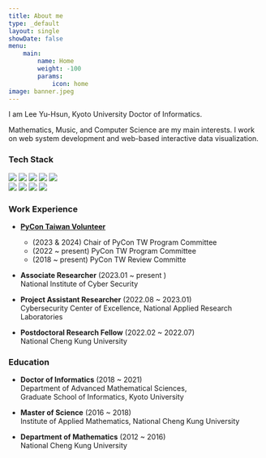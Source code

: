 ```yaml
---
title: About me
type: _default
layout: single
showDate: false
menu:
    main:
        name: Home
        weight: -100
        params:
            icon: home
image: banner.jpeg
---
```


I am Lee Yu-Hsun, Kyoto University Doctor of Informatics.

Mathematics, Music, and Computer Science are my main interests. I work on web system development and web-based interactive data visualization.

### Tech Stack

![](https://img.shields.io/badge/-Python-05122A?style=flat&logo=python) 
![](https://img.shields.io/badge/-JavaScript-05122A?style=flat&logo=javascript) 
![](https://img.shields.io/badge/-Node.js-05122A?style=flat&logo=node.js)
![](https://img.shields.io/badge/-C-05122A?style=flat&logo=C) 
![](https://img.shields.io/badge/-C++-05122A?style=flat&logo=C%2B%2B)  
![](https://img.shields.io/badge/-MySQL-05122A?style=flat&logo=mysql)
![](https://img.shields.io/badge/-Django-05122A?style=flat&logo=django) 
![](https://img.shields.io/badge/-Arduino-05122A?style=flat&logo=arduino) 
![](https://img.shields.io/badge/-Raspberry%20Pi-05122A?style=flat&logo=raspberry%20pi)

### Work Experience

- [**PyCon Taiwan Volunteer**](<https://tw.pycon.org/>)

  - (2023 & 2024) Chair of PyCon TW Program Committee
  - (2022 ~ present) PyCon TW Program Committee
  - (2018 ~ present) PyCon TW Review Committe

- **Associate Researcher** (2023.01 ~ present )
  <br>National Institute of Cyber Security
- **Project Assistant Researcher** (2022.08 ~ 2023.01)
  <br>Cybersecurity Center of Excellence, National Applied Research Laboratories
- **Postdoctoral Research Fellow** (2022.02 ~ 2022.07)
  <br>National Cheng Kung University

### Education

- **Doctor of Informatics** (2018 ~ 2021)<br>
  Department of Advanced Mathematical Sciences,  <br>
  Graduate School of Informatics, Kyoto University

- **Master of Science** (2016 ~ 2018)<br>
  Institute of Applied Mathematics, National Cheng Kung University
- **Department of Mathematics** (2012 ~ 2016)<br>
  National Cheng Kung University
